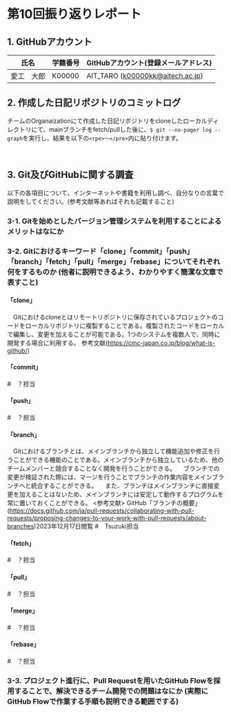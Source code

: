 # 第10回振り返りレポート

## 1. GitHubアカウント

| 氏名           | 学籍番号    | GitHubアカウント(登録メールアドレス) |
| -------------- | ----------- | -------------------------------------- |
| 愛工　大郎     | K00000      | AIT_TARO (k00000kk@aitech.ac.jp) |

## 2. 作成した日記リポジトリのコミットログ

チームのOrganaizationにて作成した日記リポジトリをcloneしたローカルディレクトリにて、mainブランチをfetch/pullした後に、`$ git --no-pager log --graph`を実行し、結果を以下の`<rpe>〜</pre>`内に貼り付けます。

<pre>

</pre>


## 3. Git及びGitHubに関する調査

以下の各項目について、インターネットや書籍を利用し調べ、自分なりの言葉で説明をしてください。(参考文献等あればそれも記載すること)

### 3-1. Gitを始めとしたバージョン管理システムを利用することによるメリットはなにか



### 3-2. Gitにおけるキーワード「clone」「commit」「push」「branch」「fetch」「pull」「merge」「rebase」についてそれぞれ何をするものか (他者に説明できるよう、わかりやすく簡潔な文章で表すこと)
#### 「clone」
　Gitにおけるcloneとはリモートリポジトリに保存されているプロジェクトのコードをローカルリポジトリに複製することである。複製されたコードをローカルで編集し、変更を加えることが可能である。1つのシステムを複数人で、同時に開発する場合に利用する。
参考文献(https://cmc-japan.co.jp/blog/what-is-github/)

#### 「commit」
#　？担当

#### 「push」
#　？担当

#### 「branch」
　Gitにおけるブランチとは、メインブランチから独立して機能追加や修正を行うことができる機能のことである。メインブランチから独立しているため、他のチームメンバーと競合することなく開発を行うことができる。
　ブランチでの変更が検証された際には、マージを行うことでブランチの作業内容をメインブランチへと統合することができる。
　また、ブランチはメインブランチに直接変更を加えることはないため、メインブランチには安定して動作するプログラムを常に置いておくことができる。
<参考文献>
GitHub「ブランチの概要」(https://docs.github.com/ja/pull-requests/collaborating-with-pull-requests/proposing-changes-to-your-work-with-pull-requests/about-branches)2023年12月17日閲覧
#　Tsuzuki担当

#### 「fetch」
#　？担当

#### 「pull」
#　？担当

#### 「merge」
#　？担当

#### 「rebase」
#　？担当


### 3-3. プロジェクト進行に、Pull Requestを用いたGitHub Flowを採用することで、解決できるチーム開発での問題はなにか (実際にGitHub Flowで作業する手順も説明できる範囲でする)
